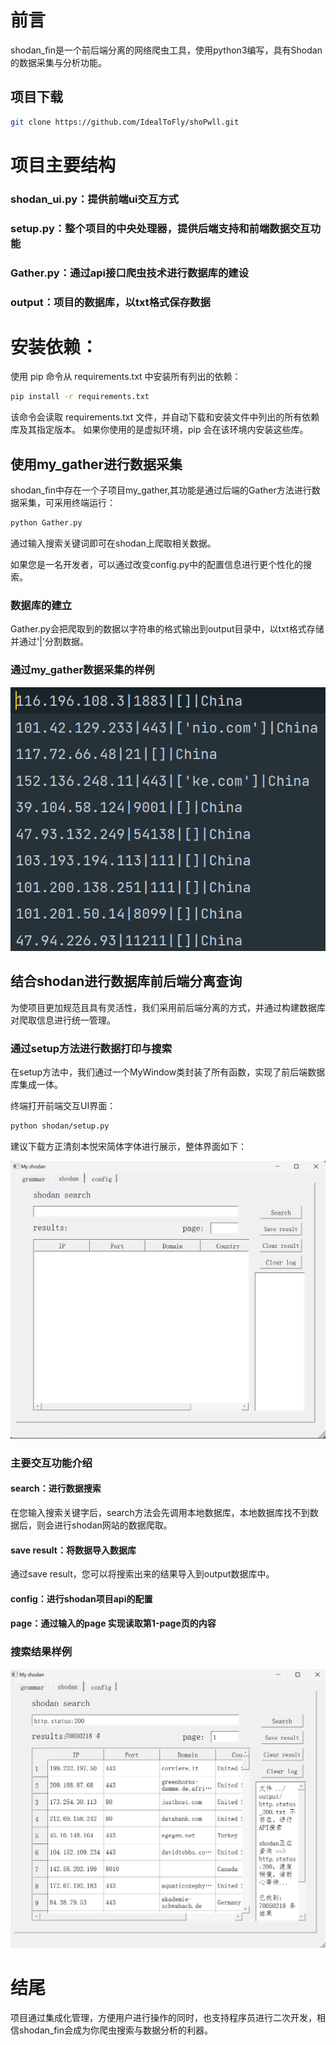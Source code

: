 # 前言

shodan_fin是一个前后端分离的网络爬虫工具，使用python3编写，具有Shodan的数据采集与分析功能。

## 项目下载

```bash
git clone https://github.com/IdealToFly/shoPwll.git
```

# 项目主要结构

### shodan_ui.py：提供前端ui交互方式

### setup.py：整个项目的中央处理器，提供后端支持和前端数据交互功能

### Gather.py：通过api接口爬虫技术进行数据库的建设

### output：项目的数据库，以txt格式保存数据

# 安装依赖：
使用 pip 命令从 requirements.txt 中安装所有列出的依赖：
``` bash
pip install -r requirements.txt
```
该命令会读取 requirements.txt 文件，并自动下载和安装文件中列出的所有依赖库及其指定版本。
如果你使用的是虚拟环境，pip 会在该环境内安装这些库。

## 使用my_gather进行数据采集

shodan_fin中存在一个子项目my_gather,其功能是通过后端的Gather方法进行数据采集，可采用终端运行：
``` bash
python Gather.py
```

通过输入搜索关键词即可在shodan上爬取相关数据。

如果您是一名开发者，可以通过改变config.py中的配置信息进行更个性化的搜索。

### 数据库的建立

Gather.py会把爬取到的数据以字符串的格式输出到output目录中，以txt格式存储并通过'|'分割数据。

### 通过my_gather数据采集的样例

![img.png](img/img1.png)

## 结合shodan进行数据库前后端分离查询

为使项目更加规范且具有灵活性，我们采用前后端分离的方式，并通过构建数据库对爬取信息进行统一管理。

### 通过setup方法进行数据打印与搜索

在setup方法中，我们通过一个MyWindow类封装了所有函数，实现了前后端数据库集成一体。

终端打开前端交互UI界面：
``` bash
python shodan/setup.py
```
建议下载方正清刻本悦宋简体字体进行展示，整体界面如下：

![img.png](img/img2.png)

### 主要交互功能介绍

#### search：进行数据搜索

在您输入搜索关键字后，search方法会先调用本地数据库，本地数据库找不到数据后，则会进行shodan网站的数据爬取。

#### save result：将数据导入数据库

通过save result，您可以将搜索出来的结果导入到output数据库中。

#### config：进行shodan项目api的配置

#### page：通过输入的page 实现读取第1-page页的内容 

### 搜索结果样例
![img.png](img/img3.png)

# 结尾

项目通过集成化管理，方便用户进行操作的同时，也支持程序员进行二次开发，相信shodan_fin会成为你爬虫搜索与数据分析的利器。
